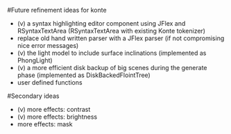 #Future refinement ideas for konte

 - (v) a syntax highlighting editor component using JFlex and RSyntaxTextArea (RSyntaxTextArea with existing Konte tokenizer)
 - replace old hand written parser with a JFlex parser (if not compromising nice error messages)
 - (v) the light model to include surface inclinations (implemented as PhongLight)
 - (v) a more efficient disk backup of big scenes during the generate phase (implemented as DiskBackedFlointTree)
 - user defined functions

#Secondary ideas

 - (v) more effects: contrast
 - (v) more effects:  brightness
 - more effects:  mask

